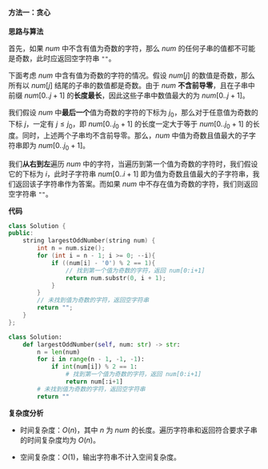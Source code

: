 #### 方法一：贪心


**思路与算法**

首先，如果 $\textit{num}$ 中不含有值为奇数的字符，那么 $\textit{num}$ 的任何子串的值都不可能是奇数，此时应返回空字符串 $\texttt{""}$。

下面考虑 $\textit{num}$ 中含有值为奇数的字符的情况。假设 $\textit{num}[j]$ 的数值是奇数，那么所有以 $\textit{num}[j]$ 结尾的子串的数值都是奇数。由于 $\textit{num}$ **不含前导零**，且在子串中前缀 $\textit{num}[0..j+1]$ 的**长度最长**，因此这些子串中数值最大的为 $\textit{num}[0..j+1]$。

我们假设 $\textit{num}$ 中**最后一个**值为奇数的字符的下标为 $j_0$，那么对于任意值为奇数的下标 $j$，一定有 $j \le j_0$，即 $\textit{num}[0..j_0+1]$ 的长度一定大于等于 $\textit{num}[0..j_0+1]$ 的长度。同时，上述两个子串均不含前导零。那么，$\textit{num}$ 中值为奇数且值最大的子字符串即为 $\textit{num}[0..j_0+1]$。

我们**从右到左**遍历 $\textit{num}$ 中的字符，当遍历到第一个值为奇数的字符时，我们假设它的下标为 $i$，此时子字符串 $\textit{num}[0..i+1]$ 即为值为奇数且值最大的子字符串，我们返回该子字符串作为答案。而如果 $\textit{num}$ 中不存在值为奇数的字符，我们则返回空字符串 $\texttt{""}$。

**代码**

```C++ [sol1-C++]
class Solution {
public:
    string largestOddNumber(string num) {
        int n = num.size();
        for (int i = n - 1; i >= 0; --i){
            if ((num[i] - '0') % 2 == 1){
                // 找到第一个值为奇数的字符，返回 num[0:i+1]
                return num.substr(0, i + 1);
            }
        }
        // 未找到值为奇数的字符，返回空字符串
        return "";
    }
};
```

```Python [sol1-Python3]
class Solution:
    def largestOddNumber(self, num: str) -> str:
        n = len(num)
        for i in range(n - 1, -1, -1):
            if int(num[i]) % 2 == 1:
                # 找到第一个值为奇数的字符，返回 num[0:i+1]
                return num[:i+1]
        # 未找到值为奇数的字符，返回空字符串
        return ""
```

**复杂度分析**

- 时间复杂度：$O(n)$，其中 $n$ 为 $\textit{num}$ 的长度。遍历字符串和返回符合要求子串的时间复杂度均为 $O(n)$。

- 空间复杂度：$O(1)$，输出字符串不计入空间复杂度。